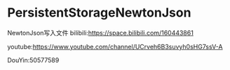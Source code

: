 # PersistentStorageNewtonJson
NewtonJson写入文件
bilibili:https://space.bilibili.com/160443861

youtube:https://www.youtube.com/channel/UCrveh6B3suvyh0sHG7ssV-A

DouYin:50577589
